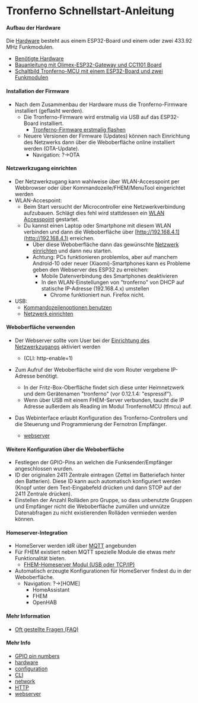 # Tronferno Schnellstart-Anleitung


#### Aufbau der Hardware

Die [Hardware](hardware-de.md) besteht aus einem ESP32-Board und einem oder zwei 433.92 MHz Funkmodulen.

* [Benötigte Hardware](hardware-de.md)
* [Bauanleitung mit Olimex-ESP32-Gateway und CC1101 Board](esp32gw_cc1101-de.md)
* [Schaltbild Tronferno-MCU mit einem ESP32-Board und zwei Funkmodulen](schematic.pdf)

#### Installation der Firmware
* Nach dem Zusammenbau der Hardware muss die Tronferno-Firmware installiert (geflasht werden).
   * Die Tronferno-Firmware wird erstmalig via USB auf das ESP32-Board installiert.
      * [Tronferno-Firmware erstmalig flashen](starter_flash-de.md)
   * Neuere Versionen der Firmware (Updates) können nach Einrichtung des Netzwerks dann über die Weboberfläche online installiert werden (OTA-Update).
      * Navigation: ?->OTA

#### Netzwerkzugang einrichten

* Der Netzwerkzugang kann wahlweise über WLAN-Accesspoint per Webbrowser oder über Kommandozeile/FHEM/MenuTool eingerichtet werden
* WLAN-Accespoint: 
    * Beim Start versucht der Microcontroller eine Netzwerkverbindung aufzubauen. Schlägt dies fehl wird stattdessen ein [WLAN Accesspoint](network-de.md) gestartet.
    * Du kannst einen Laptop oder Smartphone mit diesem WLAN verbinden und dann die Weboberfläche über [http://192.168.4.1](http://192.168.4.1) erreichen.
        * Über diese Weboberfläche dann das gewünschte [Netzwerk einrichten](network-de.md) und dann neu starten.
        * Achtung: PCs funktionieren problemlos, aber auf manchem Android-10 oder neuer (Xiaomi)-Smartphones kann es Probleme geben den Webserver des ESP32 zu erreichen:
           * Mobile Datenverbindung des Smartphones deaktivieren
           * In den WLAN-Einstellungen von "tronferno" von DHCP auf statische IP-Adresse (192.168.4.x) umstellen
               * Chrome funktioniert nun. Firefox nicht. 
* USB:
   * [Kommandozeilenoptionen benutzen](mcu_config_cli-de.md)
   * [Netzwerk einrichten](network-de.md)

#### Weboberfläche verwenden

* Der Webserver sollte  vom User bei der [Einrichtung des Netzwerkzugangs](network-de.md) aktiviert werden 
    * (CLI: http-enable=1)

* Zum Aufruf der Weboberfläche wird die vom Router vergebene IP-Adresse benötigt.
    * In der Fritz-Box-Oberfläche findet sich  diese unter Heimnetzwerk und dem Gerätenamen "tronferno" (vor 0.12.1.4: "espressif").
    * Wenn über USB mit einem FHEM-Server verbunden, taucht die IP Adresse außerdem als Reading im Modul TronfernoMCU (tfmcu) auf.
 
* Das Webinterface erlaubt Konfiguration des Tronferno-Controllers und die Steuerung und Programmierung der Fernotron Empfänger.
    * [webserver](webserver.md)

#### Weitere Konfiguration über die Weboberfläche

* Festlegen der GPIO-Pins an welchen die Funksender/Empfänger angeschlossen wurden.
* ID der originalen 2411 Zentrale eintragen (Zettel im Batteriefach hinter den Batterien).  Diese ID kann auch automatisch konfiguriert werden (Knopf unter dem Text-Eingabefeld drücken und dann STOP auf der 2411 Zentrale drücken).
* Einstellen der Anzahl Rolläden pro Gruppe, so dass unbenutzte Gruppen und Empfänger nicht die Weboberfläche zumüllen und unnütze Datenabfragen zu nicht existierenden Rolläden vermieden werden können.


#### Homeserver-Integration

* HomeServer werden idR über [MQTT](mqtt.md) angebunden
* Für FHEM existiert neben MQTT spezielle Module die  etwas mehr Funktionalität bieten.
   * [FHEM-Homeserver Modul (USB oder TCP/IP)](https://github.com/zwiebert/tronferno-fhem)
* Automatisch erzeugte Konfigurationen für HomeServer findest du in der Weboberfläche.
   * Navigation: ?->[HOME]
      * HomeAssistant
      * FHEM
      * OpenHAB



#### Mehr Information

* [Oft gestellte Fragen (FAQ)](starter_faq-de.md)


    
     
#### Mehr Info
  * [GPIO pin numbers](pins.md)
  * [hardware](hardware.md)
  * [configuration](mcu_config.md)
  * [CLI](cli.md)
  * [network](network.md)
  * [HTTP](http.md)
  * [webserver](webserver.md)
  

